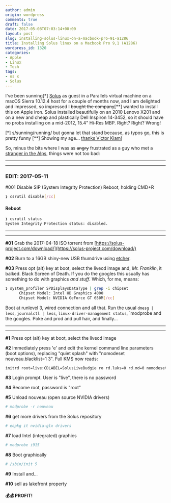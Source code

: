 ```yaml
---
author: admin
origin: wordpress
comments: true
draft: false
date: 2017-05-08T07:03:14+00:00
layout: post
slug: installing-solus-linux-on-a-macbook-pro-91-a1286
title: Installing Solus linux on a Macbook Pro 9,1 (A1286)
wordpress_id: 1320
categories:
- Apple
- Linux
- Tech
tags:
- os x
- Solus
---
```


I've been sunning[*] [Solus](https://solus-project.com) as guest in a Parallels virtual machine on a macOS Sierra 10.12.4 host for a couple of months now, and I am delighted and impressed, so impressed I ~~bought the company~~[**] wanted to install this on Apple iron. Solus installed beautifully on an 2010 Lenovo X201 and on a new and cheap and plastically Dell Inspiron 14-3452, so it should have no probs installing on a mid-2012, 15.4" Hi-Res MBP. Right? Right? Wrong!

[*] s/sunning/running/ but gonna let that stand because, as typos go, this is pretty funny
[**] Showing my age... [thanks Victor Kiam!](https://www.youtube.com/watch?v=qf22bddvLnc)

So, minus the bits where I was as ~~angry~~ frustrated as a guy who met a [stranger in the Alps](https://www.youtube.com/watch?v=4koLWPq2qDY&feature=youtu.be&t=1m21s), things were not too bad:

-----
-----

### **EDIT**: 2017-05-11
#001 Disable SIP (System Integrity Protection)
Reboot, holding CMD+R
```bash
❯ csrutil disable[/cc]
```

#### Reboot

```bash
❯ csrutil status
System Integrity Protection status: disabled.
```

-----
-----

**#01** Grab the 2017-04-18 ISO torrent from [https://solus-project.com/download/](https://solus-project.com/download/)

**#02** Burn to a 16GB shiny-new USB thumdrive using [etcher](https://etcher.io/).

**#03** Press opt (alt) key at boot, select the livecd image
and, *Mr. Franklin*, it balked. Black Screen of Death. If you do the googles this usually has something to do with graphics *and stuff*. Which, for me, means:

```bash
❯ system_profiler SPDisplaysDataType | grep -i chipset
      Chipset Model: Intel HD Graphics 4000
      Chipset Model: NVIDIA GeForce GT 650M[/cc]
```

Boot at runlevel 3, wired connection and all that. Run the usual `dmesg | less`, `journalctl | less`, `linux-driver-management status`, `modprobe and the googles. Poke and prod and pull hair, and finally...

-----
-----

**#1** Press opt (alt) key at boot, select the livecd image

**#2** Immediately press 'e' and edit the kernel command line parameters (boot options), replacing "quiet splash" with "nomodeset nouveau.blacklist=1 3". Full KMS now reads:

```bash
initrd root=live:CDLABEL=SolusLiveBudgie ro rd.luks=0 rd.md=0 nomodeset nouveau.blacklist=1 text 3
```

**#3** Login prompt. User is "live", there is no password

**#4** Become root, password is "root"

**#5** Unload nouveau (open source NVIDIA drivers) 

```bash
# modprobe -r nouveau
```
**#6** get more drivers from the Solus repository

```bash
# eopkg it nvidia-glx drivers
```

**#7** load Intel (integrated) graphics

```bash
# modprobe i915
```

**#8** Boot graphically

```bash
# /sbin/init 5
```

**#9** Install and...

**#10** sell as lakefront property

#### 💰💰 PROFIT!
